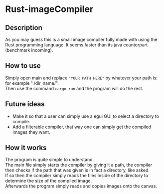 # Rust-imageCompiler

## Description

As you may guess this is a small image compiler fully made with using the Rust programming language. 
It seems faster than its java counterpart (benchmark incoming).

## How to use

Simply open main and replace `"YOUR PATH HERE"` by whatever your path is: for example "./dir_name/".<br/>
Then use the command `cargo run` and the program will do the rest.

## Future ideas

- Make it so that a user can simply use a egui GUI to select a directory to compile.
- Add a filterable compiler, that way one can simply get the compiled images they want.

## How it works

The program is quite simple to understand.<br/>
The main file simply starts the compiler by giving it a path, the compiler then checks if the path that was given is in fact a directory, 
like asked.<br/>
If so then the compiler simply reads the files inside of the directory to determine the size of the compiled image.<br/>
Afterwards the program simply reads and copies images onto the canvas.
